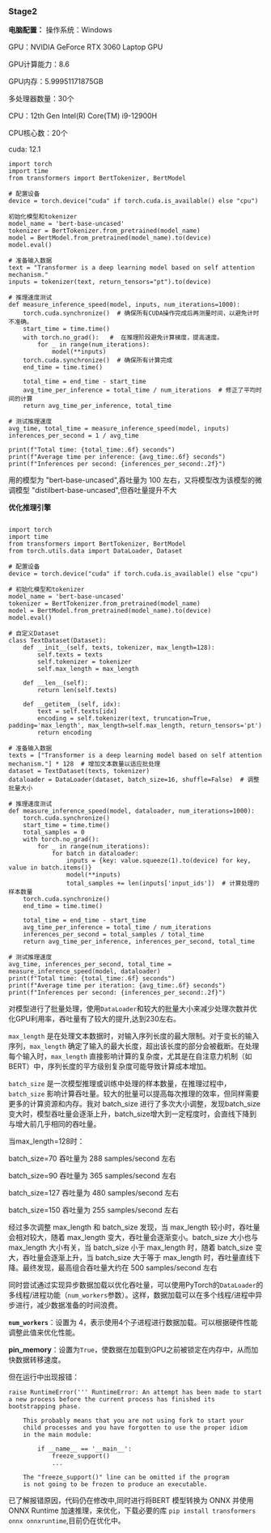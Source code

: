 ### Stage2

**电脑配置：**
操作系统：Windows

GPU：NVIDIA GeForce RTX 3060 Laptop GPU

GPU计算能力：8.6

GPU内存：5.99951171875GB

多处理器数量：30个

CPU：12th Gen Intel(R) Core(TM) i9-12900H

CPU核心数：20个

cuda:   12.1



```
import torch
import time
from transformers import BertTokenizer, BertModel

# 配置设备
device = torch.device("cuda" if torch.cuda.is_available() else "cpu")

初始化模型和tokenizer
model_name = 'bert-base-uncased'
tokenizer = BertTokenizer.from_pretrained(model_name)
model = BertModel.from_pretrained(model_name).to(device)
model.eval()

# 准备输入数据
text = "Transformer is a deep learning model based on self attention mechanism."
inputs = tokenizer(text, return_tensors="pt").to(device)

# 推理速度测试
def measure_inference_speed(model, inputs, num_iterations=1000):
    torch.cuda.synchronize()  # 确保所有CUDA操作完成后再测量时间，以避免计时不准确。
    start_time = time.time()
    with torch.no_grad():   #  在推理阶段避免计算梯度，提高速度。
        for _ in range(num_iterations):
            model(**inputs)
    torch.cuda.synchronize()  # 确保所有计算完成
    end_time = time.time()
    
    total_time = end_time - start_time
    avg_time_per_inference = total_time / num_iterations  # 修正了平均时间的计算
    return avg_time_per_inference, total_time

# 测试推理速度
avg_time, total_time = measure_inference_speed(model, inputs)
inferences_per_second = 1 / avg_time

print(f"Total time: {total_time:.6f} seconds")
print(f"Average time per inference: {avg_time:.6f} seconds")
print(f"Inferences per second: {inferences_per_second:.2f}")
```
用的模型为 "bert-base-uncased",吞吐量为 100 左右，又将模型改为该模型的微调模型 "distilbert-base-uncased",但吞吐量提升不大


**优化推理引擎**
```

import torch
import time
from transformers import BertTokenizer, BertModel
from torch.utils.data import DataLoader, Dataset

# 配置设备
device = torch.device("cuda" if torch.cuda.is_available() else "cpu")

# 初始化模型和tokenizer
model_name = 'bert-base-uncased'
tokenizer = BertTokenizer.from_pretrained(model_name)
model = BertModel.from_pretrained(model_name).to(device)
model.eval()

# 自定义Dataset
class TextDataset(Dataset):
    def __init__(self, texts, tokenizer, max_length=128):
        self.texts = texts
        self.tokenizer = tokenizer
        self.max_length = max_length

    def __len__(self):
        return len(self.texts)

    def __getitem__(self, idx):
        text = self.texts[idx]
        encoding = self.tokenizer(text, truncation=True, padding='max_length', max_length=self.max_length, return_tensors='pt')
        return encoding

# 准备输入数据
texts = ["Transformer is a deep learning model based on self attention mechanism."] * 128  # 增加文本数量以适应批处理
dataset = TextDataset(texts, tokenizer)
dataloader = DataLoader(dataset, batch_size=16, shuffle=False)  # 调整批量大小

# 推理速度测试
def measure_inference_speed(model, dataloader, num_iterations=1000):
    torch.cuda.synchronize()
    start_time = time.time()
    total_samples = 0
    with torch.no_grad():
        for _ in range(num_iterations):
            for batch in dataloader:
                inputs = {key: value.squeeze(1).to(device) for key, value in batch.items()}
                model(**inputs)
                total_samples += len(inputs['input_ids'])  # 计算处理的样本数量
    torch.cuda.synchronize()
    end_time = time.time()

    total_time = end_time - start_time
    avg_time_per_inference = total_time / num_iterations
    inferences_per_second = total_samples / total_time
    return avg_time_per_inference, inferences_per_second, total_time

# 测试推理速度
avg_time, inferences_per_second, total_time = measure_inference_speed(model, dataloader)
print(f"Total time: {total_time:.6f} seconds")
print(f"Average time per iteration: {avg_time:.6f} seconds")
print(f"Inferences per second: {inferences_per_second:.2f}")
```

对模型进行了批量处理，使用`DataLoader`和较大的批量大小来减少处理次数并优化GPU利用率，吞吐量有了较大的提升,达到230左右。

`max_length` 是在处理文本数据时，对输入序列长度的最大限制。对于变长的输入序列，`max_length` 确定了输入的最大长度，超出该长度的部分会被截断。在处理每个输入时，`max_length` 直接影响计算的复杂度，尤其是在自注意力机制（如 BERT）中，序列长度的平方级别复杂度可能导致计算成本增加。

`batch_size` 是一次模型推理或训练中处理的样本数量，在推理过程中，`batch_size` 影响计算吞吐量。较大的批量可以提高每次推理的效率，但同样需要更多的计算资源和内存。我对 batch_size 进行了多次大小调整，发现batch_size变大时，模型吞吐量会逐渐上升，batch_size增大到一定程度时，会直线下降到与增大前几乎相同的吞吐量。

当max_length=128时：

batch_size=70		吞吐量为 288 samples/second 左右

batch_size=90		吞吐量为 365 samples/second 左右

batch_size=127	      吞吐量为 480 samples/second 左右

batch_size=150	      吞吐量为 255 samples/second 左右

经过多次调整 max_length 和 batch_size 发现，当 max_length 较小时，吞吐量会相对较大，随着 max_length 变大，吞吐量会逐渐变小。batch_size 大小也与 max_length 大小有关，当 batch_size 小于 max_length 时，随着 batch_size 变大，吞吐量会逐渐上升，当 batch_size 大于等于 max_length 时，吞吐量直线下降。最终发现，最高组合吞吐量大约在 500 samples/second 左右





同时尝试通过实现异步数据加载以优化吞吐量，可以使用PyTorch的`DataLoader`的多线程/进程功能（`num_workers`参数）。这样，数据加载可以在多个线程/进程中异步进行，减少数据准备的时间浪费。

**`num_workers`**：设置为 4，表示使用4个子进程进行数据加载。可以根据硬件性能调整此值来优化性能。

**pin_memory**：设置为`True`，使数据在加载到GPU之前被锁定在内存中，从而加快数据转移速度。

但在运行中出现报错：
``` 
raise RuntimeError(''' RuntimeError: An attempt has been made to start a new process before the current process has finished its bootstrapping phase.

    This probably means that you are not using fork to start your
    child processes and you have forgotten to use the proper idiom
    in the main module:

        if __name__ == '__main__':
            freeze_support()
            ...

    The "freeze_support()" line can be omitted if the program
    is not going to be frozen to produce an executable.

```
已了解报错原因，代码仍在修改中,同时进行将BERT 模型转换为 ONNX 并使用 ONNX Runtime 加速推理，来优化，下载必要的库 `pip install transformers onnx onnxruntime`,目前仍在优化中。

